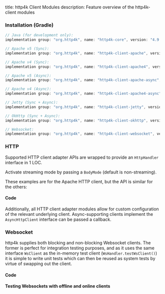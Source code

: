 title: http4k Client Modules
description: Feature overview of the http4k-client modules

### Installation (Gradle)

```groovy
// Java (for development only):
implementation group: "org.http4k", name: "http4k-core", version: "4.9.0.2"

// Apache v5 (Sync): 
implementation group: "org.http4k", name: "http4k-client-apache", version: "4.9.0.2"

// Apache v4 (Sync): 
implementation group: "org.http4k", name: "http4k-client-apache4", version: "4.9.0.2"

// Apache v5 (Async): 
implementation group: "org.http4k", name: "http4k-client-apache-async", version: "4.9.0.2"

// Apache v4 (Async): 
implementation group: "org.http4k", name: "http4k-client-apache4-async", version: "4.9.0.2"

// Jetty (Sync + Async): 
implementation group: "org.http4k", name: "http4k-client-jetty", version: "4.9.0.2"

// OkHttp (Sync + Async): 
implementation group: "org.http4k", name: "http4k-client-okhttp", version: "4.9.0.2"

// Websocket: 
implementation group: "org.http4k", name: "http4k-client-websocket", version: "4.9.0.2"
```

### HTTP
Supported HTTP client adapter APIs are wrapped to provide an `HttpHandler` interface in 1 LOC.

Activate streaming mode by passing a `BodyMode` (default is non-streaming).

These examples are for the Apache HTTP client, but the API is similar for the others:

#### Code [<img class="octocat"/>](https://github.com/http4k/http4k/blob/master/src/docs/reference/clients/example_http.kt)

<script src="https://gist-it.appspot.com/https://github.com/http4k/http4k/blob/master/src/docs/reference/clients/example_http.kt"></script>

Additionally, all HTTP client adapter modules allow for custom configuration of the relevant underlying client. Async-supporting clients implement the `AsyncHttpClient` interface can be passed a callback.

### Websocket
http4k supplies both blocking and non-blocking Websocket clients. The former is perfect for integration testing purposes, and as it uses the same interface `WsClient` as the in-memory test client (`WsHandler.testWsClient()`) it is simple to write unit tests which can then be reused as system tests by virtue of swapping out the client.

#### Code [<img class="octocat"/>](https://github.com/http4k/http4k/blob/master/src/docs/reference/clients/example_websocket.kt)

<script src="https://gist-it.appspot.com/https://github.com/http4k/http4k/blob/master/src/docs/reference/clients/example_websocket.kt"></script>

#### Testing Websockets with offline and online clients [<img class="octocat"/>](https://github.com/http4k/http4k/blob/master/src/docs/reference/clients/TestingWebsockets.kt)

<script src="https://gist-it.appspot.com/https://github.com/http4k/http4k/blob/master/src/docs/reference/clients/TestingWebsockets.kt"></script>
